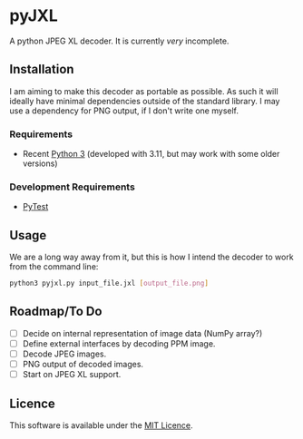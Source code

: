 # pyJXL

A python JPEG XL decoder. It is currently *very* incomplete.

## Installation

I am aiming to make this decoder as portable as possible. As such it will
ideally have minimal dependencies outside of the standard library. I may use a
dependency for PNG output, if I don't write one myself.

### Requirements

- Recent [Python 3](https://www.python.org/) (developed with 3.11, but may work with some older versions)

### Development Requirements

- [PyTest](https://docs.pytest.org/)

## Usage

We are a long way away from it, but this is how I intend the decoder to work
from the command line:

```sh
python3 pyjxl.py input_file.jxl [output_file.png]
```

## Roadmap/To Do

- [ ] Decide on internal representation of image data (NumPy array?)
- [ ] Define external interfaces by decoding PPM image.
- [ ] Decode JPEG images.
- [ ] PNG output of decoded images.
- [ ] Start on JPEG XL support.

<!-- ## Contributing

State if you are open to contributions and what your requirements are for
accepting them.

For people who want to make changes to your project, it's helpful to have some
documentation on how to get started. Perhaps there is a script that they should
run or some environment variables that they need to set. Make these steps
explicit. These instructions could also be useful to your future self.

You can also document commands to lint the code or run tests. These steps help
to ensure high code quality and reduce the likelihood that the changes
inadvertently break something. Having instructions for running tests is
especially helpful if it requires external setup, such as starting a Selenium
server for testing in a browser. -->

<!-- ## Acknowledgements

Show your appreciation to those who have contributed to the project. -->

## Licence

This software is available under the [MIT Licence](LICENCE).
